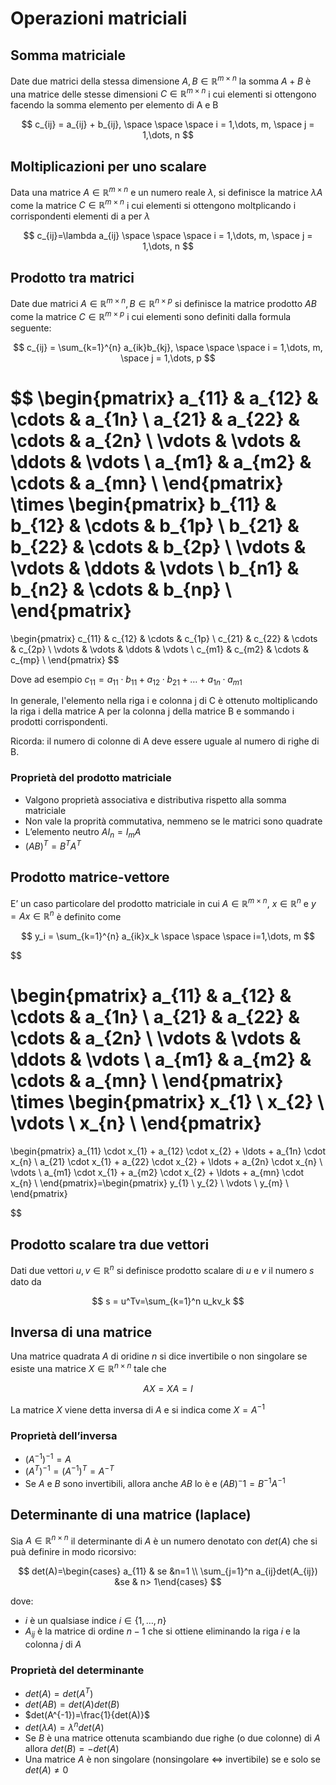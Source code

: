 # Operazioni matriciali

## Somma matriciale

Date due matrici della stessa dimensione $A, B \in \mathbb{R}^{m\times n}$ la somma $A+B$ è una matrice delle stesse dimensioni $C\in\mathbb{R}^{m\times n}$ i cui elementi si ottengono facendo la somma elemento per elemento di A e B

$$
c_{ij} = a_{ij} + b_{ij}, \space \space \space i = 1,\dots, m, \space j = 1,\dots, n
$$

## Moltiplicazioni per uno scalare

Data una matrice $A\in\mathbb{R}^{m\times n}$ e un numero reale $\lambda$, si definisce la matrice $\lambda A$ come la matrice $C\in\mathbb{R}^{m\times n}$  i cui elementi si ottengono moltplicando i corrispondenti elementi di a per $\lambda$ 

$$
c_{ij}=\lambda a_{ij} \space \space \space i = 1,\dots, m, \space j = 1,\dots, n
$$

## Prodotto tra matrici

Date due matrici $A\in\mathbb{R}^{m\times n}, B \in\mathbb{R}^{n\times p}$ si definisce la matrice prodotto $AB$ come la matrice $C\in\mathbb{R}^{m\times p}$ i cui elementi sono definiti dalla formula seguente:

$$
c_{ij} = \sum_{k=1}^{n} a_{ik}b_{kj}, \space \space \space i = 1,\dots, m, \space j = 1,\dots, p
$$

$$
\begin{pmatrix}
a_{11} & a_{12} & \cdots & a_{1n} \\
a_{21} & a_{22} & \cdots & a_{2n} \\
\vdots & \vdots & \ddots & \vdots \\
a_{m1} & a_{m2} & \cdots & a_{mn} \\
\end{pmatrix}
\times
\begin{pmatrix}
b_{11} & b_{12} & \cdots & b_{1p} \\
b_{21} & b_{22} & \cdots & b_{2p} \\
\vdots & \vdots & \ddots & \vdots \\
b_{n1} & b_{n2} & \cdots & b_{np} \\
\end{pmatrix}
=
\begin{pmatrix}
c_{11} & c_{12} & \cdots & c_{1p} \\
c_{21} & c_{22} & \cdots & c_{2p} \\
\vdots & \vdots & \ddots & \vdots \\
c_{m1} & c_{m2} & \cdots & c_{mp} \\
\end{pmatrix}
$$

Dove ad esempio $c_{11} =a_{11} \cdot b_{11} + a_{12} \cdot b_{21}+\dots +a_{1n}\cdot a_{m1}$

In generale, l'elemento nella riga i e colonna j di C è ottenuto moltiplicando la riga i della matrice A per la colonna j della matrice B e sommando i prodotti corrispondenti. 

Ricorda: il numero di colonne di A deve essere uguale al numero di righe di B.

### Proprietà del prodotto matriciale

- Valgono proprietà associativa e distributiva rispetto alla somma matriciale
- Non vale la proprità commutativa, nemmeno se le matrici sono quadrate
- L’elemento neutro $AI_n = I_m A$
- $(AB)^T=B^TA^T$

## Prodotto matrice-vettore

E’ un caso particolare del prodotto matriciale in cui $A\in\mathbb{R}^{m\times n}$, $x\in \mathbb{R}^n$ e $y = Ax\in \mathbb{R}^n$ è definito come

$$
y_i = \sum_{k=1}^{n} a_{ik}x_k \space \space \space i=1,\dots, m
$$

$$

\begin{pmatrix}
a_{11} & a_{12} & \cdots & a_{1n} \\
a_{21} & a_{22} & \cdots & a_{2n} \\
\vdots & \vdots & \ddots & \vdots \\
a_{m1} & a_{m2} & \cdots & a_{mn} \\
\end{pmatrix}
\times
\begin{pmatrix}
x_{1} \\
x_{2} \\
\vdots \\
x_{n} \\
\end{pmatrix}
=
\begin{pmatrix}
a_{11} \cdot x_{1} + a_{12} \cdot x_{2} + \ldots + a_{1n} \cdot x_{n} \\
a_{21} \cdot x_{1} + a_{22} \cdot x_{2} + \ldots + a_{2n} \cdot x_{n} \\
\vdots \\
a_{m1} \cdot x_{1} + a_{m2} \cdot x_{2} + \ldots + a_{mn} \cdot x_{n} \\
\end{pmatrix}=\begin{pmatrix}
y_{1} \\
y_{2} \\
\vdots \\
y_{m} \\
\end{pmatrix}

$$

## Prodotto scalare tra due vettori

Dati due vettori $u,v \in \mathbb{R}^n$ si definisce prodotto scalare di $u$ e $v$  il numero $s$ dato da

$$
s = u^Tv=\sum_{k=1}^n u_kv_k
$$

## Inversa di una matrice

Una matrice quadrata $A$ di oridine $n$ si dice invertibile o non singolare se esiste una matrice $X \in \mathbb{R}^{n \times n}$ tale che 

$$
AX=XA=I
$$

La matrice $X$ viene detta inversa di $A$ e si indica come $X=A^{-1}$

### Proprietà dell’inversa

- $(A^{-1})^{-1}=A$
- $(A^T)^{-1}=(A^{-1})^T = A^{-T}$
- Se $A$ e $B$ sono invertibili, allora anche $AB$ lo è e $(AB)^-1=B^{-1}A^{-1}$

## Determinante di una matrice (laplace)

Sia $A \in \mathbb{R}^{n \times n}$ il determinante di $A$ è un numero denotato con $det(A)$ che si puà definire in modo ricorsivo:

$$
det(A)=\begin{cases} a_{11} & se &n=1 \\ \sum_{j=1}^n a_{ij}det(A_{ij}) &se & n> 1\end{cases}
$$

dove: 

- $i$  è un qualsiase indice $i \in \{ {1,\dots, n} \}$
- $A_{ij}$  è la matrice di ordine $n-1$ che si ottiene eliminando la riga $i$ e la colonna $j$ di $A$

### Proprietà del determinante

- $det(A)=det(A^T)$
- $det(AB)=det(A)det(B)$
- $det(A^{-1})=\frac{1}{det(A)}$
- $det(\lambda A)=\lambda ^n det(A)$
- Se $B$  è una matrice ottenuta scambiando due righe (o due colonne) di $A$ allora $det(B)=-det(A)$
- Una matrice $A$ è non singolare (nonsingolare $\Longleftrightarrow$ invertibile) se e solo se $det(A)\neq0$